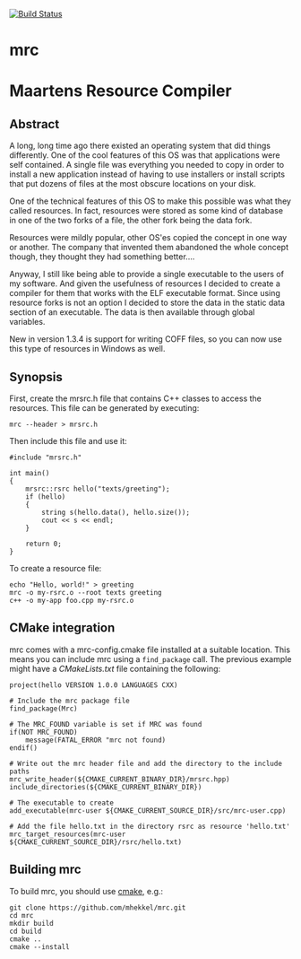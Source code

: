 [![Build Status](https://travis-ci.org/mhekkel/mrc.svg?branch=master)](https://travis-ci.org/mhekkel/mrc)

# mrc
Maartens Resource Compiler
==========================

## Abstract

A long, long time ago there existed an operating system that did things differently. One of the cool features of this OS was that applications were self contained. A single file was everything you needed to copy in order to install a new application instead of having to use installers or install scripts that put dozens of files at the most obscure locations on your disk.

One of the technical features of this OS to make this possible was what they called resources. In fact, resources were stored as some kind of database in one of the two forks of a file, the other fork being the data fork.

Resources were mildly popular, other OS'es copied the concept in one way or another. The company that invented them abandoned the whole concept though, they thought they had something better....

Anyway, I still like being able to provide a single executable to the users of my software. And given the usefulness of resources I decided to create a compiler for them that works with the ELF executable format. Since using resource forks is not an option I decided to store the data in the static data section of an executable. The data is then available through global variables.

New in version 1.3.4 is support for writing COFF files, so you can now use this type of resources in Windows as well.

## Synopsis

First, create the mrsrc.h file that contains C++ classes to access the resources. This file can be generated by executing:

	mrc --header > mrsrc.h

Then include this file and use it:

	#include "mrsrc.h"
	
	int main()
	{
		mrsrc::rsrc hello("texts/greeting");
		if (hello)
		{
			string s(hello.data(), hello.size());
			cout << s << endl;
		}
		
		return 0;
	}
  
To create a resource file:

	echo "Hello, world!" > greeting
	mrc -o my-rsrc.o --root texts greeting
	c++ -o my-app foo.cpp my-rsrc.o

## CMake integration

mrc comes with a mrc-config.cmake file installed at a suitable location. This means you can include mrc using a `find_package` call. The previous example might have a _CMakeLists.txt_ file containing the following:

```
project(hello VERSION 1.0.0 LANGUAGES CXX)

# Include the mrc package file
find_package(Mrc)

# The MRC_FOUND variable is set if MRC was found
if(NOT MRC_FOUND)
	message(FATAL_ERROR "mrc not found)
endif()

# Write out the mrc header file and add the directory to the include paths
mrc_write_header(${CMAKE_CURRENT_BINARY_DIR}/mrsrc.hpp)
include_directories(${CMAKE_CURRENT_BINARY_DIR})

# The executable to create
add_executable(mrc-user ${CMAKE_CURRENT_SOURCE_DIR}/src/mrc-user.cpp)

# Add the file hello.txt in the directory rsrc as resource 'hello.txt'
mrc_target_resources(mrc-user ${CMAKE_CURRENT_SOURCE_DIR}/rsrc/hello.txt)
```

## Building mrc

To build mrc, you should use [cmake](https://cmake.org), e.g.:
```
git clone https://github.com/mhekkel/mrc.git
cd mrc
mkdir build
cd build
cmake ..
cmake --install
```